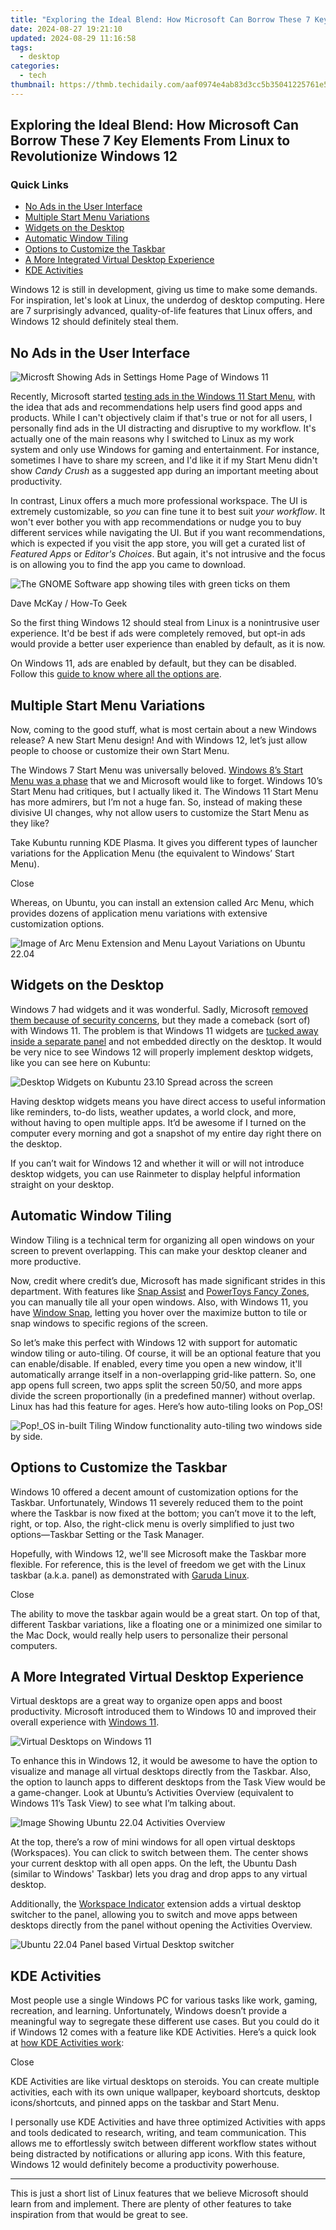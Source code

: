 ```yaml
---
title: "Exploring the Ideal Blend: How Microsoft Can Borrow These 7 Key Elements From Linux to Revolutionize Windows 12"
date: 2024-08-27 19:21:10
updated: 2024-08-29 11:16:58
tags:
  - desktop
categories:
  - tech
thumbnail: https://thmb.techidaily.com/aaf0974e4ab83d3cc5b35041225761e54de0f8418307a4877fba8e369a6e30f0.jpg
---
```


## Exploring the Ideal Blend: How Microsoft Can Borrow These 7 Key Elements From Linux to Revolutionize Windows 12

### Quick Links

* [No Ads in the User Interface](https://fake-location.techidaily.com/fixing-foneazy-mockgo-not-working-on-infinix-zero-5g-2023-turbo-drfone-by-drfone-virtual-android/)
* [Multiple Start Menu Variations](https://video-creation-software.techidaily.com/updated-video-editing-showdown-virtualdub-vs-the-competition/)
* [Widgets on the Desktop](https://youtube-help.techidaily.com/in-2024-the-methodical-path-to-discovering-hidden-youtube-footage/)
* [Automatic Window Tiling](https://iphone-unlock.techidaily.com/in-2024-disabling-iphone-xr-parental-restrictions-withwithout-password-drfone-by-drfone-ios/)
* [Options to Customize the Taskbar](https://hardware-reviews.techidaily.com/exploring-advanced-gadgets-with-toms-electronic-insights/)
* [A More Integrated Virtual Desktop Experience](https://extra-approaches.techidaily.com/new-pros-and-experts-choice-discover-the-finest-12-stock-photography-sites/)
* [KDE Activities](https://screen-mirror.techidaily.com/overview-of-the-best-google-pixel-8-pro-screen-mirroring-app-drfone-by-drfone-android/)

 Windows 12 is still in development, giving us time to make some demands. For inspiration, let's look at Linux, the underdog of desktop computing. Here are 7 surprisingly advanced, quality-of-life features that Linux offers, and Windows 12 should definitely steal them.

##  No Ads in the User Interface

![Microsft Showing Ads in Settings Home Page of Windows 11](https://static1.howtogeekimages.com/wordpress/wp-content/uploads/2024/05/1-microsft-showing-ads-in-settings-home-page-of-windows-11.png) 

 Recently, Microsoft started [testing ads in the Windows 11 Start Menu](https://extra-approaches.techidaily.com/mastering-gesture-control-a-comprehensive-overview-for-2024/), with the idea that ads and recommendations help users find good apps and products. While I can't objectively claim if that's true or not for all users, I personally find ads in the UI distracting and disruptive to my workflow. It's actually one of the main reasons why I switched to Linux as my work system and only use Windows for gaming and entertainment. For instance, sometimes I have to share my screen, and I'd like it if my Start Menu didn't show _Candy Crush_ as a suggested app during an important meeting about productivity.

 In contrast, Linux offers a much more professional workspace. The UI is extremely customizable, so _you_ can fine tune it to best suit _your workflow_. It won't ever bother you with app recommendations or nudge you to buy different services while navigating the UI. But if you want recommendations, which is expected if you visit the app store, you will get a curated list of _Featured Apps_ or _Editor's Choices_. But again, it's not intrusive and the focus is on allowing you to find the app you came to download.

![The GNOME Software app showing tiles with green ticks on them](https://static1.howtogeekimages.com/wordpress/wp-content/uploads/2024/04/23.png) 

Dave McKay / How-To Geek

 So the first thing Windows 12 should steal from Linux is a nonintrusive user experience. It'd be best if ads were completely removed, but opt-in ads would provide a better user experience than enabled by default, as it is now.

 On Windows 11, ads are enabled by default, but they can be disabled. Follow this [guide to know where all the options are](https://change-location.techidaily.com/in-2024-how-pgsharp-save-you-from-ban-while-spoofing-pokemon-go-on-vivo-x-flip-drfone-by-drfone-virtual-android/).

##  Multiple Start Menu Variations

 Now, coming to the good stuff, what is most certain about a new Windows release? A new Start Menu design! And with Windows 12, let’s just allow people to choose or customize their own Start Menu.

 The Windows 7 Start Menu was universally beloved. [Windows 8’s Start Menu was a phase](https://some-approaches.techidaily.com/strategies-for-skipping-virtual-learning-videos-for-2024/) that we and Microsoft would like to forget. Windows 10’s Start Menu had critiques, but I actually liked it. The Windows 11 Start Menu has more admirers, but I’m not a huge fan. So, instead of making these divisive UI changes, why not allow users to customize the Start Menu as they like?

 Take Kubuntu running KDE Plasma. It gives you different types of launcher variations for the Application Menu (the equivalent to Windows’ Start Menu).

Close 

 Whereas, on Ubuntu, you can install an extension called Arc Menu, which provides dozens of application menu variations with extensive customization options.

![Image of Arc Menu Extension and Menu Layout Variations on Ubuntu 22.04](https://static1.howtogeekimages.com/wordpress/wp-content/uploads/2024/05/3-image-of-arc-menu-extension-and-menu-layout-variations-on-ubuntu-22-04.png) 

##  Widgets on the Desktop

 Windows 7 had widgets and it was wonderful. Sadly, Microsoft [removed them because of security concerns](https://blog-min.techidaily.com/5-ways-to-move-contacts-from-realme-c33-2023-to-iphone-131415-drfone-by-drfone-transfer-from-android-transfer-from-android/), but they made a comeback (sort of) with Windows 11\. The problem is that Windows 11 widgets are [tucked away inside a separate panel](https://buynow-tips.techidaily.com/comprehensive-review-of-the-stylish-and-modern-swagtron-swagger-electric-scooter/) and not embedded directly on the desktop. It would be very nice to see Windows 12 will properly implement desktop widgets, like you can see here on Kubuntu:

![Desktop Widgets on Kubuntu 23.10 Spread across the screen](https://static1.howtogeekimages.com/wordpress/wp-content/uploads/2024/05/4-desktop-widgets-on-kubuntu-23-10-spread-across-the-screen.png) 

 Having desktop widgets means you have direct access to useful information like reminders, to-do lists, weather updates, a world clock, and more, without having to open multiple apps. It’d be awesome if I turned on the computer every morning and got a snapshot of my entire day right there on the desktop.

 If you can’t wait for Windows 12 and whether it will or will not introduce desktop widgets, you can use Rainmeter to display helpful information straight on your desktop.

##  Automatic Window Tiling

 Window Tiling is a technical term for organizing all open windows on your screen to prevent overlapping. This can make your desktop cleaner and more productive.

 Now, credit where credit’s due, Microsoft has made significant strides in this department. With features like [Snap Assist](https://change-location.techidaily.com/in-2024-11-best-location-changers-for-xiaomi-redmi-k70-drfone-by-drfone-virtual-android/) and [PowerToys Fancy Zones](https://facebook-video-footage.techidaily.com/updated-2024-approved-auto-play-youtube-iphoneandroid-no-notification/), you can manually tile all your open windows. Also, with Windows 11, you have [Window Snap](https://youtube-videos.techidaily.com/2024-approved-behind-the-mascara-youtubes-top-makeup-artists-unveiled/), letting you hover over the maximize button to tile or snap windows to specific regions of the screen.

 So let’s make this perfect with Windows 12 with support for automatic window tiling or auto-tiling. Of course, it will be an optional feature that you can enable/disable. If enabled, every time you open a new window, it'll automatically arrange itself in a non-overlapping grid-like pattern. So, one app opens full screen, two apps split the screen 50/50, and more apps divide the screen proportionally (in a predefined manner) without overlap. Linux has had this feature for ages. Here’s how auto-tiling looks on Pop\_OS!

![Pop!_OS in-built Tiling Window functionality auto-tiling two windows side by side.](https://static1.howtogeekimages.com/wordpress/wp-content/uploads/2024/02/pop-_os-in-built-tiling-window-functionality.png) 

##  Options to Customize the Taskbar

 Windows 10 offered a decent amount of customization options for the Taskbar. Unfortunately, Windows 11 severely reduced them to the point where the Taskbar is now fixed at the bottom; you can’t move it to the left, right, or top. Also, the right-click menu is overly simplified to just two options—Taskbar Setting or the Task Manager.

 Hopefully, with Windows 12, we'll see Microsoft make the Taskbar more flexible. For reference, this is the level of freedom we get with the Linux taskbar (a.k.a. panel) as demonstrated with [Garuda Linux](https://extra-lessons.techidaily.com/the-ultimate-list-of-superior-real-time-streaming-networks/).

Close 

 The ability to move the taskbar again would be a great start. On top of that, different Taskbar variations, like a floating one or a minimized one similar to the Mac Dock, would really help users to personalize their personal computers.

##  A More Integrated Virtual Desktop Experience

 Virtual desktops are a great way to organize open apps and boost productivity. Microsoft introduced them to Windows 10 and improved their overall experience with [Windows 11](https://hardware-tips.techidaily.com/mastering-tech-essentials-at-toms-hardware-source/).

![Virtual Desktops on Windows 11](https://static1.howtogeekimages.com/wordpress/wp-content/uploads/2024/05/8-virtual-desktops-on-windows-11.png) 

 To enhance this in Windows 12, it would be awesome to have the option to visualize and manage all virtual desktops directly from the Taskbar. Also, the option to launch apps to different desktops from the Task View would be a game-changer. Look at Ubuntu’s Activities Overview (equivalent to Windows 11’s Task View) to see what I’m talking about.

![Image Showing Ubuntu 22.04 Activities Overview](https://static1.howtogeekimages.com/wordpress/wp-content/uploads/2024/05/9-image-showing-ubuntu-22-04-activities-overview.png) 

 At the top, there’s a row of mini windows for all open virtual desktops (Workspaces). You can click to switch between them. The center shows your current desktop with all open apps. On the left, the Ubuntu Dash (similar to Windows' Taskbar) lets you drag and drop apps to any virtual desktop.

 Additionally, the [Workspace Indicator](https://visual-screen-recording.techidaily.com/2024-approved-instantaneous-screen-logger-for-chrome/) extension adds a virtual desktop switcher to the panel, allowing you to switch and move apps between desktops directly from the panel without opening the Activities Overview.

![Ubuntu 22.04 Panel based Virtual Desktop switcher](https://static1.howtogeekimages.com/wordpress/wp-content/uploads/2024/05/10-ubuntu-22-04-panel-based-virtual-desktop-switcher.png) 

##  KDE Activities

 Most people use a single Windows PC for various tasks like work, gaming, recreation, and learning. Unfortunately, Windows doesn’t provide a meaningful way to segregate these different use cases. But you could do it if Windows 12 comes with a feature like KDE Activities. Here’s a quick look at [how KDE Activities work](https://techidaily.com/complete-tutorial-for-realme-c33-2023-hard-reset-drfone-by-drfone-reset-android-reset-android/):

Close 

 KDE Activities are like virtual desktops on steroids. You can create multiple activities, each with its own unique wallpaper, keyboard shortcuts, desktop icons/shortcuts, and pinned apps on the taskbar and Start Menu. 

 I personally use KDE Activities and have three optimized Activities with apps and tools dedicated to research, writing, and team communication. This allows me to effortlessly switch between different workflow states without being distracted by notifications or alluring app icons. With this feature, Windows 12 would definitely become a productivity powerhouse.

---

 This is just a short list of Linux features that we believe Microsoft should learn from and implement. There are plenty of other features to take inspiration from that would be great to see.

<ins class="adsbygoogle"
     style="display:block"
     data-ad-format="autorelaxed"
     data-ad-client="ca-pub-7571918770474297"
     data-ad-slot="1223367746"></ins>



<ins class="adsbygoogle"
     style="display:block"
     data-ad-client="ca-pub-7571918770474297"
     data-ad-slot="8358498916"
     data-ad-format="auto"
     data-full-width-responsive="true"></ins>
